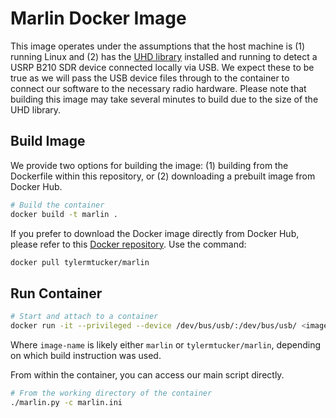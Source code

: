 # Marlin Docker Image

This image operates under the assumptions that the host machine is (1) running Linux and (2) has the [UHD library](https://files.ettus.com/manual/page_install.html) installed and running to detect a USRP B210 SDR device connected locally via USB. We expect these to be true as we will pass the USB device files through to the container to connect our software to the necessary radio hardware. Please note that building this image may take several minutes to build due to the size of the UHD library.

## Build Image

We provide two options for building the image: (1) building from the Dockerfile within this repository, or (2) downloading a prebuilt image from Docker Hub.

```bash
# Build the container
docker build -t marlin .
```

If you prefer to download the Docker image directly from Docker Hub, please refer to this [Docker repository](https://hub.docker.com/repository/docker/tylermtucker/marlin/general). Use the command:

```bash
docker pull tylermtucker/marlin
```

## Run Container

```bash
# Start and attach to a container
docker run -it --privileged --device /dev/bus/usb/:/dev/bus/usb/ <image-name>
```

Where `image-name` is likely either `marlin` or `tylermtucker/marlin`, depending on which build instruction was used.

From within the container, you can access our main script directly.

```bash
# From the working directory of the container
./marlin.py -c marlin.ini
```
